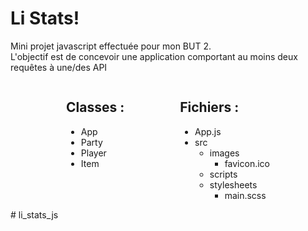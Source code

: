 <div>
    <div>
        <h1>Li Stats!</h1>
    </div>
    <div>
        <p>
            Mini projet javascript effectuée pour mon BUT 2.<br>
            L'objectif est de concevoir une application comportant au moins deux requêtes à une/des API
        </p>
    </div>
    <div style="display:flex;justify-content: space-evenly;;">
        <div style="">
            <h2> Classes :</h2> 
            <ul style="">
                <li>App</li>
                <li>Party</li>
                <li>Player</li>
                <li>Item</li>
            </ul>
        </div>
        <div>
            <h2>Fichiers :</h2>
            <ul>
                <li>App.js</li>
                <li>
                    src
                    <ul>
                        <li>
                            images
                            <ul>
                                <li>favicon.ico</li>
                            </ul>
                        </li>
                        <li>
                            scripts
                        </li>
                        <li>
                            stylesheets
                            <ul>
                                <li>main.scss</li>
                            </ul>
                        </li>
                    </ul>
                </li>           
            </ul>
        </div>
    </div>

</div>
#   l i _ s t a t s _ j s  
 